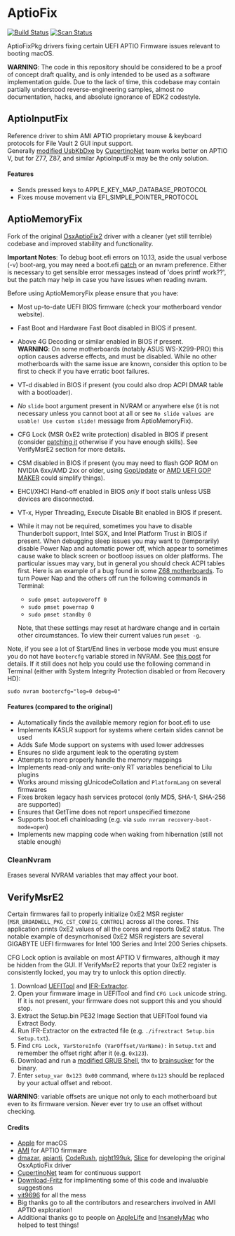 AptioFix
========

[![Build Status](https://travis-ci.org/acidanthera/AptioFixPkg.svg?branch=master)](https://travis-ci.org/acidanthera/AptioFixPkg) [![Scan Status](https://scan.coverity.com/projects/16009/badge.svg?flat=1)](https://scan.coverity.com/projects/16009)

AptioFixPkg drivers fixing certain UEFI APTIO Firmware issues relevant to booting macOS.

**WARNING**: The code in this repository should be considered to be a proof of concept draft quality, and is only intended to be used as a software implementation guide. Due to the lack of time, this codebase may contain partially understood reverse-engineering samples, almost no documentation, hacks, and absolute ignorance of EDK2 codestyle.

## AptioInputFix 

Reference driver to shim AMI APTIO proprietary mouse & keyboard protocols for File Vault 2 GUI input support.  
Generally [modified UsbKbDxe](https://github.com/CupertinoNet/CupertinoModulePkg) by [CupertinoNet](https://github.com/CupertinoNet) team works better on APTIO V, but for Z77, Z87, and similar AptioInputFix may be the only solution. 

#### Features
- Sends pressed keys to APPLE_KEY_MAP_DATABASE_PROTOCOL
- Fixes mouse movement via EFI_SIMPLE_POINTER_PROTOCOL

## AptioMemoryFix

Fork of the original [OsxAptioFix2](https://sourceforge.net/p/cloverefiboot/code/HEAD/tree/OsxAptioFixDrv/) driver with a cleaner (yet still terrible) codebase and improved stability and functionality.

**Important Notes**:
To debug boot.efi errors on 10.13, aside the usual verbose (-v) boot-arg, you may need a boot.efi [patch](http://www.insanelymac.com/forum/topic/331381-aptiomemoryfix/page-7#entry2572595) or an nvram preference. Either is necessary to get sensible error messages instead of 'does printf work??', but the patch may help in case you have issues when reading nvram.

Before using AptioMemoryFix please ensure that you have:
- Most up-to-date UEFI BIOS firmware (check your motherboard vendor website).
- Fast Boot and Hardware Fast Boot disabled in BIOS if present.
- Above 4G Decoding or similar enabled in BIOS if present.  
**WARNING**: On some motherboards (notably ASUS WS-X299-PRO) this option causes adverse effects, and must be disabled. While no other motherboards with the same issue are known, consider this option to be first to check if you have erratic boot failures.
- VT-d disabled in BIOS if present (you could also drop ACPI DMAR table with a bootloader).
- _No_ `slide` boot argument present in NVRAM or anywhere else (it is not necessary unless you cannot boot at all or see `No slide values are usable! Use custom slide!` message from AptioMemoryFix).
- CFG Lock (MSR 0xE2 write protection) disabled in BIOS if present (consider [patching it](https://github.com/LongSoft/UEFITool/blob/master/UEFIPatch/patches.txt) otherwise if you have enough skills). See VerifyMsrE2 section for more details.
- CSM disabled in BIOS if present (you may need to flash GOP ROM on NVIDIA 6xx/AMD 2xx or older, using [GopUpdate](https://www.win-raid.com/t892f16-AMD-and-Nvidia-GOP-update-No-requests-DIY.html#msg15730) or [AMD UEFI GOP MAKER](http://www.insanelymac.com/forum/topic/299614-asus-eah6450-video-bios-uefi-gop-upgrade-and-gop-uefi-binary-in-efi-for-many-ati-cards/page-1#entry2042163) could simplify things).
- EHCI/XHCI Hand-off enabled in BIOS *only* if boot stalls unless USB devices are disconnected.
- VT-x, Hyper Threading, Execute Disable Bit enabled in BIOS if present.
- While it may not be required, sometimes you have to disable Thunderbolt support, Intel SGX, and Intel Platform Trust in BIOS if present.
When debugging sleep issues you may want to (temporarily) disable Power Nap and automatic power off, which appear to sometimes cause wake to black screen or bootloop issues on older platforms. The particular issues may vary, but in general you should check ACPI tables first. Here is an example of a bug found in some [Z68 motherboards](http://www.insanelymac.com/forum/topic/329624-need-cmos-reset-after-sleep-only-after-login/#entry2534645). To turn Power Nap and the others off run the following commands in Terminal:
    - `sudo pmset autopoweroff 0`
    - `sudo pmset powernap 0`
    - `sudo pmset standby 0`

    Note, that these settings may reset at hardware change and in certain other circumstances. To view their current values run `pmset -g`.

Note, if you see a lot of Start/End lines in verbose mode you must ensure you do not have `bootercfg` variable stored in NVRAM. See [this post](https://www.insanelymac.com/forum/topic/331381-aptiomemoryfix/?page=6&tab=comments#comment-2572819) for details. If it still does not help you could use the following command in Terminal (either with System Integrity Protection disabled or from Recovery HD):
```
sudo nvram bootercfg="log=0 debug=0"
```

#### Features (compared to the original)
- Automatically finds the available memory region for boot.efi to use
- Implements KASLR support for systems where certain slides cannot be used
- Adds Safe Mode support on systems with used lower addresses
- Ensures no slide argument leak to the operating system
- Attempts to more properly handle the memory mappings
- Implements read-only and write-only RT variables beneficial to Lilu plugins
- Works around missing gUnicodeCollation and `PlatformLang` on several firmwares
- Fixes broken legacy hash services protocol (only MD5, SHA-1, SHA-256 are supported)
- Ensures that GetTime does not report unspecified timezone
- Supports boot.efi chainloading (e.g. via `sudo nvram recovery-boot-mode=open`)
- Implements new mapping code when waking from hibernation (still not stable enough)

### CleanNvram

Erases several NVRAM variables that may affect your boot.

## VerifyMsrE2

Certain firmwares fail to properly initialize 0xE2 MSR register (`MSR_BROADWELL_PKG_CST_CONFIG_CONTROL`) across all the cores. This application prints 0xE2 values of all the cores and reports 0xE2 status. The notable example of desyncrhonised 0xE2 MSR registers are several GIGABYTE UEFI firmwares for Intel 100 Series and Intel 200 Series chipsets.

CFG Lock option is available on most APTIO V firmwares, although it may be hidden from the GUI. If VerifyMsrE2 reports that your 0xE2 register is consistently locked, you may try to unlock this option directly.

1. Download [UEFITool](https://github.com/LongSoft/UEFITool/releases) and [IFR-Extractor](https://github.com/LongSoft/Universal-IFR-Extractor/releases).
2. Open your firmware image in UEFITool and find `CFG Lock` unicode string. If it is not present, your firmware does not support this and you should stop.
3. Extract the Setup.bin PE32 Image Section that UEFITool found via Extract Body.
4. Run IFR-Extractor on the extracted file (e.g. `./ifrextract Setup.bin Setup.txt`).
5. Find `CFG Lock, VarStoreInfo (VarOffset/VarName):` in `Setup.txt` and remember the offset right after it (e.g. `0x123`).
6. Download and run a [modified GRUB Shell](http://brains.by/posts/bootx64.7z), thx to [brainsucker](https://geektimes.com/post/258090/) for the binary.
7. Enter `setup_var 0x123 0x00` command, where `0x123` should be replaced by your actual offset and reboot.

**WARNING**: variable offsets are unique not only to each motherboard but even to its firmware version. Never ever try to use an offset without checking.

#### Credits
- [Apple](https://www.apple.com) for macOS
- [AMI](https://ami.com) for APTIO firmware
- [dmazar](https://sourceforge.net/u/dmazar/profile/), [apianti](https://sourceforge.net/u/apianti/), [CodeRush](https://github.com/NikolajSchlej), [night199uk](https://github.com/night199uk), [Slice](https://sourceforge.net/u/slice2009/) for developing the original OsxAptioFix driver
- [CupertinoNet](https://github.com/CupertinoNet) team for continuous support
- [Download-Fritz](https://github.com/Download-Fritz) for implimenting some of this code and invaluable suggestions
- [vit9696](https://github.com/vit9696) for all the mess
- Big thanks go to all the contributors and researchers involved in AMI APTIO exploration!
- Additional thanks go to people on [AppleLife](http://applelife.ru) and [InsanelyMac](http://insanelymac.com) who helped to test things!
